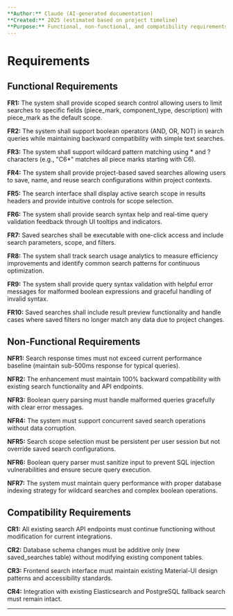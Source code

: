 ```yaml
---
**Author:** Claude (AI-generated documentation)
**Created:** 2025 (estimated based on project timeline)
**Purpose:** Functional, non-functional, and compatibility requirements for search enhancement
---
```


# Requirements

## Functional Requirements

**FR1:** The system shall provide scoped search control allowing users to limit searches to specific fields (piece_mark, component_type, description) with piece_mark as the default scope.

**FR2:** The system shall support boolean operators (AND, OR, NOT) in search queries while maintaining backward compatibility with simple text searches.

**FR3:** The system shall support wildcard pattern matching using * and ? characters (e.g., "C6*" matches all piece marks starting with C6).

**FR4:** The system shall provide project-based saved searches allowing users to save, name, and reuse search configurations within project contexts.

**FR5:** The search interface shall display active search scope in results headers and provide intuitive controls for scope selection.

**FR6:** The system shall provide search syntax help and real-time query validation feedback through UI tooltips and indicators.

**FR7:** Saved searches shall be executable with one-click access and include search parameters, scope, and filters.

**FR8:** The system shall track search usage analytics to measure efficiency improvements and identify common search patterns for continuous optimization.

**FR9:** The system shall provide query syntax validation with helpful error messages for malformed boolean expressions and graceful handling of invalid syntax.

**FR10:** Saved searches shall include result preview functionality and handle cases where saved filters no longer match any data due to project changes.

## Non-Functional Requirements

**NFR1:** Search response times must not exceed current performance baseline (maintain sub-500ms response for typical queries).

**NFR2:** The enhancement must maintain 100% backward compatibility with existing search functionality and API endpoints.

**NFR3:** Boolean query parsing must handle malformed queries gracefully with clear error messages.

**NFR4:** The system must support concurrent saved search operations without data corruption.

**NFR5:** Search scope selection must be persistent per user session but not override saved search configurations.

**NFR6:** Boolean query parser must sanitize input to prevent SQL injection vulnerabilities and ensure secure query execution.

**NFR7:** The system must maintain query performance with proper database indexing strategy for wildcard searches and complex boolean operations.

## Compatibility Requirements

**CR1:** All existing search API endpoints must continue functioning without modification for current integrations.

**CR2:** Database schema changes must be additive only (new saved_searches table) without modifying existing component tables.

**CR3:** Frontend search interface must maintain existing Material-UI design patterns and accessibility standards.

**CR4:** Integration with existing Elasticsearch and PostgreSQL fallback search must remain intact.

---
